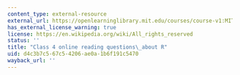 ```yaml
---
content_type: external-resource
external_url: https://openlearninglibrary.mit.edu/courses/course-v1:MITx+18.05r_10+2022_Summer/courseware/week2/class4/1?activate_block_id=block-v1%3AMITx%2B18.05r_10%2B2022_Summer%2Btype%40vertical%2Bblock%40class4-r-rqvertical
has_external_license_warning: true
license: https://en.wikipedia.org/wiki/All_rights_reserved
status: ''
title: "Class 4 online reading questions\_about R"
uid: d4c3b7c5-67c5-4206-ae0a-1b6f191c5470
wayback_url: ''
---
```

